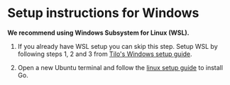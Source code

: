 # Setup instructions for Windows

**We recommend using Windows Subsystem for Linux (WSL).**

1. If you already have WSL setup you can skip this step. Setup WSL by following steps 1, 2 and 3 from [Tilo's Windows setup guide](http://people.cs.bris.ac.uk/~burghard/setup/windows.html).

2. Open a new Ubuntu terminal and follow the [linux setup guide](./linux.md) to install Go.

